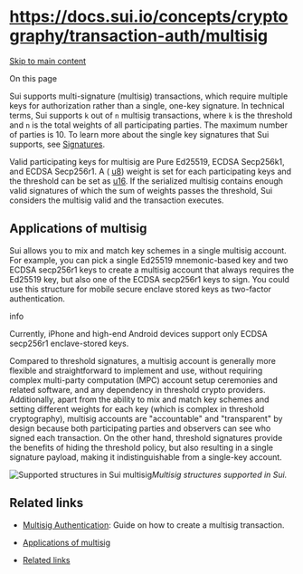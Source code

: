 # https://docs.sui.io/concepts/cryptography/transaction-auth/multisig

[Skip to main content](https://docs.sui.io/concepts/cryptography/transaction-auth/multisig#__docusaurus_skipToContent_fallback)

On this page

Sui supports multi-signature (multisig) transactions, which require multiple keys for authorization rather than a single, one-key signature. In technical terms, Sui supports `k` out of `n` multisig transactions, where `k` is the threshold and `n` is the total weights of all participating parties. The maximum number of parties is 10. To learn more about the single key signatures that Sui supports, see [Signatures](https://docs.sui.io/concepts/cryptography/transaction-auth/signatures).

Valid participating keys for multisig are Pure Ed25519, ECDSA Secp256k1, and ECDSA Secp256r1. A ( [u8](https://doc.rust-lang.org/std/primitive.u8.html)) weight is set for each participating keys and the threshold can be set as [u16](https://doc.rust-lang.org/std/primitive.u16.html). If the serialized multisig contains enough valid signatures of which the sum of weights passes the threshold, Sui considers the multisig valid and the transaction executes.

## Applications of multisig [​](https://docs.sui.io/concepts/cryptography/transaction-auth/multisig\#applications-of-multisig "Direct link to Applications of multisig")

Sui allows you to mix and match key schemes in a single multisig account. For example, you can pick a single Ed25519 mnemonic-based key and two ECDSA secp256r1 keys to create a multisig account that always requires the Ed25519 key, but also one of the ECDSA secp256r1 keys to sign. You could use this structure for mobile secure enclave stored keys as two-factor authentication.

info

Currently, iPhone and high-end Android devices support only ECDSA secp256r1 enclave-stored keys.

Compared to threshold signatures, a multisig account is generally more flexible and straightforward to implement and use,
without requiring complex multi-party computation (MPC) account setup ceremonies and related software, and any
dependency in threshold crypto providers. Additionally, apart from the ability to mix and match key schemes and setting
different weights for each key (which is complex in threshold cryptography), multisig accounts are
"accountable" and "transparent" by design because both participating parties and observers can see who signed each
transaction. On the other hand, threshold signatures provide the benefits of hiding the threshold policy, but also
resulting in a single signature payload, making it indistinguishable from a single-key account.

![Supported structures in Sui multisig](https://docs.sui.io/assets/images/sui_multisig_structures-1ed0c15d7afe561099c9efc91a9eb607.png)_Multisig structures supported in Sui._

## Related links [​](https://docs.sui.io/concepts/cryptography/transaction-auth/multisig\#related-links "Direct link to Related links")

- [Multisig Authentication](https://docs.sui.io/guides/developer/cryptography/multisig): Guide on how to create a multisig transaction.

- [Applications of multisig](https://docs.sui.io/concepts/cryptography/transaction-auth/multisig#applications-of-multisig)
- [Related links](https://docs.sui.io/concepts/cryptography/transaction-auth/multisig#related-links)